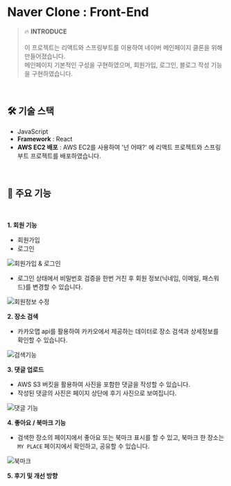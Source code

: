 # Naver Clone : Front-End

>🔥 **INTRODUCE**<br /><br />
이 프로젝트는 리액트와 스프링부트를 이용하여 네이버 메인페이지 클론을 위해 만들어졌습니다.<br />
메인페이지 기본적인 구성을 구현하였으며, 회원가입, 로그인, 블로그 작성 기능을 구현하였습니다. <br />

<br />

## 🛠 기술 스택
- JavaScript
- **Framework** : React
- **AWS EC2 배포** : AWS EC2를 사용하여 '넌 어때?' 에 리액트 프로젝트와 스프링부트 프로젝트를 배포하였습니다.
<br />

## 📌 주요 기능
<br />

**1. 회원 기능**
- 회원가입
- 로그인<br />

![회원가입 & 로그인](https://user-images.githubusercontent.com/109199214/212074977-c4e6411a-e5ab-45a0-8a33-b92455c22b09.gif)

- 로그인 상태에서 비밀번호 검증을 한번 거친 후 회원 정보(닉네임, 이메일, 패스워드)를 변경할 수 있습니다.<br />

![회원정보 수정](https://user-images.githubusercontent.com/109199214/212076814-14da75ce-0967-4534-93f0-436a0fe31d7c.gif)

**2. 장소 검색**
- 카카오맵 api를 활용하여 카카오에서 제공하는 데이터로 장소 검색과 상세정보를 확인할 수 있습니다.<br />

![검색기능](https://user-images.githubusercontent.com/109199214/212091892-61b48477-fdfb-4a18-b1b9-856a27ebbb35.gif)


**3. 댓글 업로드**
- AWS S3 버킷을 활용하여 사진을 포함한 댓글을 작성할 수 있습니다.
- 작성된 댓글의 사진은 페이지 상단에 후기 사진으로 보여집니다.<br />

![댓글 기능](https://user-images.githubusercontent.com/109199214/212094581-77b4a1b7-9be4-4a33-a52b-86c83749143c.gif)


**4. 좋아요 / 북마크 기능**
- 검색한 장소의 페이지에서 좋아요 또는 북마크 표시를 할 수 있고, 북마크 한 장소는 `MY PLACE` 페이지에서 확인하고, 공유할 수 있습니다.<br />

![북마크](https://user-images.githubusercontent.com/109199214/212094644-af6808ae-8891-4259-bce8-1e1c5edbc0ff.gif)


**5. 후기 및 개선 방향**
